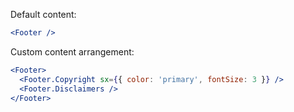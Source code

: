 Default content:

```jsx
<Footer />
```

Custom content arrangement:

```jsx
<Footer>
  <Footer.Copyright sx={{ color: 'primary', fontSize: 3 }} />
  <Footer.Disclaimers />
</Footer>
```
